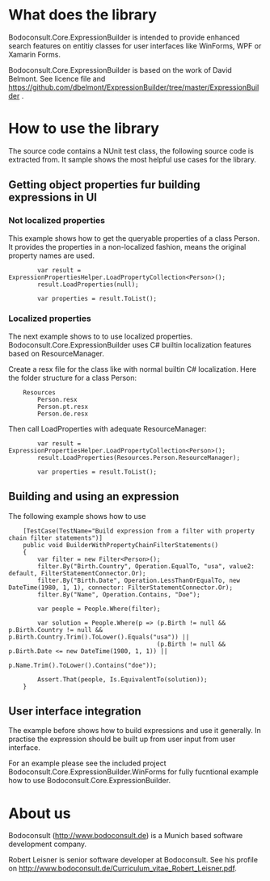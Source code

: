 # What does the library

Bodoconsult.Core.ExpressionBuilder is intended to provide enhanced search features on entitiy classes for user interfaces like WinForms, WPF or Xamarin Forms.

Bodoconsult.Core.ExpressionBuilder is based on the work of David Belmont. See licence file and https://github.com/dbelmont/ExpressionBuilder/tree/master/ExpressionBuilder .

# How to use the library

The source code contains a NUnit test class, the following source code is extracted from. It sample shows the most helpful use cases for the library.

## Getting object properties fur building expressions in UI

### Not localized properties

This example shows how to get the queryable properties of a class Person. It provides the properties in a non-localized fashion, means the original property names are used.

            var result = ExpressionPropertiesHelper.LoadPropertyCollection<Person>();
            result.LoadProperties(null);

            var properties = result.ToList();

### Localized properties

The next example shows to to use localized properties. Bodoconsult.Core.ExpressionBuilder uses C# builtin localization features based on ResourceManager.

Create a resx file for the class like with normal builtin C# localization. Here the folder structure for a class Person:

		Resources
			Person.resx
			Person.pt.resx
			Person.de.resx

Then call LoadProperties with adequate ResourceManager:


            var result = ExpressionPropertiesHelper.LoadPropertyCollection<Person>();
            result.LoadProperties(Resources.Person.ResourceManager);

            var properties = result.ToList();


## Building and using an expression

The following example shows how to use  

        [TestCase(TestName="Build expression from a filter with property chain filter statements")]
        public void BuilderWithPropertyChainFilterStatements()
        {
            var filter = new Filter<Person>();
            filter.By("Birth.Country", Operation.EqualTo, "usa", value2: default, FilterStatementConnector.Or);
            filter.By("Birth.Date", Operation.LessThanOrEqualTo, new DateTime(1980, 1, 1), connector: FilterStatementConnector.Or);
            filter.By("Name", Operation.Contains, "Doe");
            
            var people = People.Where(filter);
            
            var solution = People.Where(p => (p.Birth != null && p.Birth.Country != null && p.Birth.Country.Trim().ToLower().Equals("usa")) ||
                                             (p.Birth != null && p.Birth.Date <= new DateTime(1980, 1, 1)) ||
                                             p.Name.Trim().ToLower().Contains("doe"));
            
            Assert.That(people, Is.EquivalentTo(solution));
        }

## User interface integration

The example before shows how to build expressions and use it generally. In practise the expression should be built up from user input from user interface. 

For an example please see the included project Bodoconsult.Core.ExpressionBuilder.WinForms for fully fucntional example how to use Bodoconsult.Core.ExpressionBuilder.


# About us

Bodoconsult (<http://www.bodoconsult.de>) is a Munich based software development company.

Robert Leisner is senior software developer at Bodoconsult. See his profile on <http://www.bodoconsult.de/Curriculum_vitae_Robert_Leisner.pdf>.


